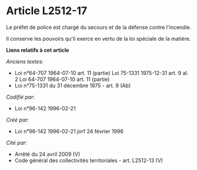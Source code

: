 # Article L2512-17

Le préfet de police est chargé du secours et de la défense contre l'incendie.

Il conserve les pouvoirs qu'il exerce en vertu de la loi spéciale de la matière.

**Liens relatifs à cet article**

_Anciens textes_:

  - Loi n°64-707 1964-07-10 art. 11 (partie) Loi 75-1331 1975-12-31 art. 9 al. 2 Loi 64-707 1964-07-10 art. 11 (partie)
  - Loi n°75-1331 du 31 décembre 1975 - art. 9 (Ab)

_Codifié par_:

  - Loi n°96-142 1996-02-21

_Créé par_:

  - Loi n°96-142 1996-02-21 jorf 24 février 1996

_Cité par_:

  - Arrêté du 24 avril 2009 (V)
  - Code général des collectivités territoriales - art. L2512-13 (V)
